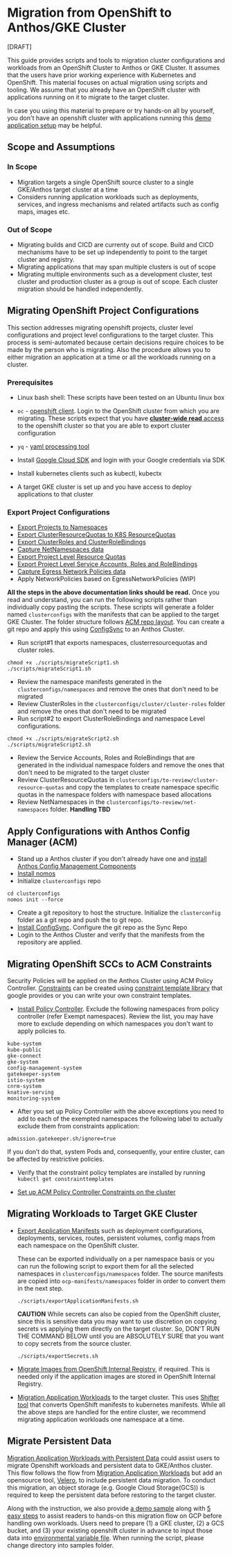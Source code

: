 # Migration from OpenShift to Anthos/GKE Cluster
[DRAFT]

This guide provides scripts and tools to migration cluster configurations and workloads from an OpenShift Cluster to Anthos or GKE Cluster. It assumes that the users have prior working experience with Kubernetes and OpenShift. This material focuses on actual migration using scripts and tooling. We assume that you already have an OpenShift cluster with applications running on it to migrate to the target cluster. 

In case you using this material to prepare or try hands-on all by yourself, you don't have an openshift cluster with applications running this [demo application setup](./0.DemoClusterandApplication.md) may be helpful.

## Scope and Assumptions

### In Scope
* Migration targets a single OpenShift source cluster to a single GKE/Anthos target cluster at a time
* Considers running application workloads such as deployments, services, and ingress mechanisms and related artifacts such as config maps, images etc.

### Out of Scope
* Migrating builds and CICD are currenty out of scope. Build and CICD mechanisms have to be set up independently to point to the target cluster and registry.
* Migrating applications that may span multiple clusters is out of scope
* Migrating multiple environments such as a development cluster, test cluster and production cluster as a group is out of scope. Each cluster migration should be handled independently.



## Migrating OpenShift Project Configurations

This section addresses migrating openshift projects, cluster level configurations and project level configurations to the target cluster. This process is semi-automated because certain decisions require choices to be made by the person who is migrating. Also the procedure allows you to either migration an application at a time or all the workloads running on a cluster.

### Prerequisites

* Linux bash shell: These scripts have been tested on an Ubuntu linux box

* `oc` - [openshift client](https://docs.openshift.com/container-platform/4.7/cli_reference/openshift_cli/getting-started-cli.html#installing-openshift-cli). Login to the OpenShift cluster from which you are migrating. These scripts expect that you have [**cluster-wide read** access](./0.DemoClusterandApplication.md#create-a-cluster-viewer-role) to the openshift cluster so that you are able to export cluster configuration

* `yq` - [yaml processing tool](https://github.com/mikefarah/yq#install)
* Install [Google Cloud SDK](https://cloud.google.com/sdk/docs/install) and login with your Google credentials via SDK
* Install kubernetes clients such as kubectl, kubectx
* A target GKE cluster is set up and you have access to deploy applications to that cluster

### Export Project Configurations

* [Export Projects to Namespaces](1.ExportingProjects.md)
* [Export ClusterResourceQuotas to K8S ResourceQuotas](2.ClusterResourceQuota.md)
* [Export ClusterRoles and ClusterRoleBindings](3.ClusterRolesAndRoleBindings.md)
* [Capture NetNamespaces data](4.NetNameSpaces.md)
* [Export Project Level Resource Quotas](5.ResourceQuotas.md)
* [Export Project Level Service Accounts, Roles and RoleBindings](6.RolesAndRoleBindings.md)
* [Capture Egress Network Policies data](7.EgressNetworkPolicies.md)
* Apply NetworkPolicies based on EgressNetworkPolicies (WIP)

**All the steps in the above documentation links should be read.** Once you read and understand, you can run the following scripts rather than individually copy pasting the scripts. These scripts will generate a folder named `clusterconfigs` with the manifests that can be applied to the target GKE Cluster. The folder structure follows [ACM repo layout](https://cloud.google.com/kubernetes-engine/docs/add-on/config-sync/concepts/repo). You can create a git repo and apply this using [ConfigSync](https://cloud.google.com/kubernetes-engine/docs/add-on/config-sync/overview) to an Anthos Cluster.

* Run script#1 that exports namespaces, clusterresourcequotas and cluster roles.

```
chmod +x ./scripts/migrateScript1.sh
./scripts/migrateScript1.sh
```
* Review the namespace manifests generated in the `clusterconfigs/namespaces` and remove the ones that don't need to be migrated
* Review ClusterRoles in the `clusterconfigs/cluster/cluster-roles` folder and remove the ones that don't need to be migrated
* Run script#2 to export ClusterRoleBindings and namespace Level configurations.

```
chmod +x ./scripts/migrateScript2.sh
./scripts/migrateScript2.sh
```
* Review the Service Accounts, Roles and RoleBindings that are generated in the individual namespace folders and remove the ones that don't need to be migrated to the target cluster
* Review ClusterResourceQuotas in `clusterconfigs/to-review/cluster-resource-quotas` and copy the templates to create namespace specific quotas in the namespace folders with namespace based allocations
* Review NetNamespaces in the `clusterconfigs/to-review/net-namespaces` folder. **Handling TBD**

## Apply Configurations with Anthos Config Manager (ACM)

* Stand up a Anthos cluster if you don't already have one and [install Anthos Config Management Components](https://cloud.google.com/anthos-config-management/docs/how-to/installing)
* [Install nomos](https://cloud.google.com/kubernetes-engine/docs/add-on/config-sync/how-to/nomos-command)
* Initialize `clusterconfigs` repo  
```
cd clusterconfigs
nomos init --force
```
* Create a git repository to host the structure. Initialize the `clusterconfig` folder as a git repo and push the to git repo.
* [Install ConfigSync](https://cloud.google.com/kubernetes-engine/docs/add-on/config-sync/how-to/installing). Configure the git repo as the Sync Repo
* Login to the Anthos Cluster and verify that the manifests from the repository are applied.

## Migrating OpenShift SCCs to ACM Constraints

Security Policies will be applied on the Anthos Cluster using ACM Policy Controller.  [Constraints](https://cloud.google.com/anthos-config-management/docs/how-to/creating-constraints) can be created using [constraint template library](https://cloud.google.com/anthos-config-management/docs/how-to/creating-constraints#constraint-template-library) that google provides or you can write your own constraint templates.

* [Install Policy Controller](https://cloud.google.com/anthos-config-management/docs/how-to/installing-policy-controller). Exclude the following namespaces from policy controller (refer Exempt namespaces). Review the list, you may have more to exclude depending on which namespaces you don't want to apply policies to.

```
kube-system
kube-public
gke-connect
gke-system
config-management-system
gatekeeper-system
istio-system
cnrm-system
knative-serving
monitoring-system
```
* After you set up Policy Controller with the above exceptions you need to add to each of the exempted namespaces the following label to actually exclude them from constraints application:
```
admission.gatekeeper.sh/ignore=true
```
If you don’t do that, system Pods and, consequently, your entire cluster, can be affected by restrictive policies.

* Verify that the constraint policy templates are installed by running `kubectl get constrainttemplates`

* [Set up ACM Policy Controller Constraints on the cluster](8.SetupConstraints.md)


## Migrating Workloads to Target GKE Cluster

* [Export Application Manifests](./9.ExportApplicationManifests.md) such as deployment configurations, deployments, services, routes, persistent volumes, config maps from each namespace on the OpenShift cluster. 

    These can be exported individually on a per namespace basis or you can run the following script to export them for all the selected namespaces in `clusterconfigs/namespaces` folder. The source manifests are copied into `ocp-manifests/namespaces` folder in order to convert them in the next step.

    ```
    ./scripts/exportApplicationManifests.sh
    ```
    **CAUTION** While secrets can also be copied from the OpenShift cluster, since this is sensitive data you may want to use discretion on copying secrets vs applying them directly on the target cluster. So, DON'T RUN THE COMMAND BELOW until you are ABSOLUTELY SURE that you want to copy secrets from the source cluster.

    ```
    ./scripts/exportSecrets.sh
    ```

* [Migrate Images from OpenShift Internal Registry](./10.TransferApplicationImages.md), if required. This is needed only if the application images are stored in OpenShift Internal Registry. 

* [Migration Application Workloads](./11.MigrateApplications.md) to the target cluster. This uses [Shifter tool](https://github.com/garybowers/shifter) that converts OpenShift manifests to kubernetes manifests. While all the above steps are handled for the entire cluster, we recommend migrating application workloads one namespace at a time. 

## Migrate Persistent Data
[Migration Application Workloads with Persistent Data](./12.MigrateApplications_with_PersistentData.md) could assist users to migrate Openshift workloads and persistent data to GKE/Anthos cluster. This flow follows the flow from [Migration Application Workloads](./11.MigrateApplications.md) but add an opensource tool, [Velero](https://velero.io), to include persistent data migration. To conduct this migration, an object storage (e.g. Google Cloud Storage(GCS)) is required to keep the persistent data before restoring to the target cluster.

Along with the instruction, we also provide [a demo sample](./samples/0-create-samples-ocp.sh) along with [5 easy steps](./samples) to assist readers to hands-on this migration flow on GCP before handling own workloads. Users need to prepare (1) a GKE cluster, (2) a GCS bucket, and (3) your existing openshift cluster in advance to input those data into [environmental variable file](./samples/envs.sh). When running the script, please change directory into samples folder.
